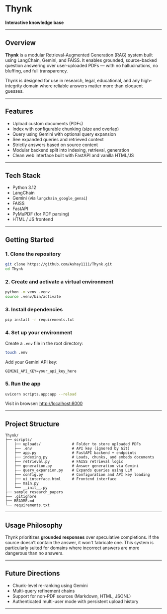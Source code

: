 # Thynk  
**Interactive knowledge base**  

---

## Overview

**Thynk** is a modular Retrieval-Augmented Generation (RAG) system built using LangChain, Gemini, and FAISS. It enables grounded, source-backed question answering over user-uploaded PDFs — with no hallucinations, no bluffing, and full transparency.

Thynk is designed for use in research, legal, educational, and any high-integrity domain where reliable answers matter more than eloquent guesses.

---

## Features

- Upload custom documents (PDFs)
- Index with configurable chunking (size and overlap)
- Query using Gemini with optional query expansion
- See expanded queries and retrieved context
- Strictly answers based on source content
- Modular backend split into indexing, retrieval, generation
- Clean web interface built with FastAPI and vanilla HTML/JS

---

## Tech Stack

- Python 3.12
- LangChain
- Gemini (via `langchain_google_genai`)
- FAISS
- FastAPI
- PyMuPDF (for PDF parsing)
- HTML / JS frontend

---

## Getting Started

### 1. Clone the repository

```bash
git clone https://github.com/Ashay1111/Thynk.git
cd Thynk
````

### 2. Create and activate a virtual environment

```bash
python -m venv .venv
source .venv/bin/activate
```

### 3. Install dependencies

```bash
pip install -r requirements.txt
```

### 4. Set up your environment

Create a `.env` file in the root directory:

```bash
touch .env
```

Add your Gemini API key:

```
GEMINI_API_KEY=your_api_key_here
```

### 5. Run the app

```bash
uvicorn scripts.app:app --reload
```

Visit in browser:
[http://localhost:8000](http://localhost:8000)

---

## Project Structure

```
Thynk/
├── scripts/
│   ├── uploads/              # Folder to store uploaded PDFs
│   ├── .env                  # API key (ignored by Git)
│   ├── app.py                # FastAPI backend + endpoints
│   ├── indexing.py           # Loads, chunks, and embeds documents
│   ├── retrieval.py          # FAISS retrieval logic
│   ├── generation.py         # Answer generation via Gemini
│   ├── query_expansion.py    # Expands queries using LLM
│   ├── config.py             # Configuration and API key loading
│   ├── ui_interface.html     # Frontend interface
│   ├── main.py
│   └── __init__.py
├── sample_research_papers
├── .gitignore
├── README.md
└── requirements.txt
```

---

## Usage Philosophy

Thynk prioritizes **grounded responses** over speculative completions. If the source doesn’t contain the answer, it won't fabricate one. This system is particularly suited for domains where incorrect answers are more dangerous than no answers.

---

## Future Directions

* Chunk-level re-ranking using Gemini
* Multi-query refinement chains
* Support for non-PDF sources (Markdown, HTML, JSONL)
* Authenticated multi-user mode with persistent upload history

---